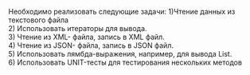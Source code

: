Необходимо реализовать следующие задачи:
  1)Чтение данных из текстового файла  
  2) Использовать итераторы для вывода.  
  3) Чтение из XML- файла, запись в XML файл.  
  4) Чтение из JSON- файла, запись в JSON файл.  
  5) Использовать лямбда-выражения, например, для вывода List.  
  6) Использовать UNIT-тесты для тестирования нескольких методов  
